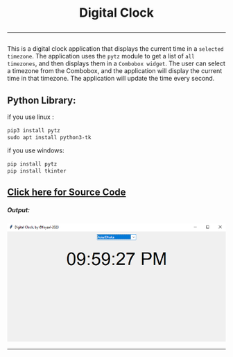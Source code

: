 
<h1 align="center"">
Digital Clock 
<hr>
</h1>

This is a digital clock application that displays the current time in a `selected timezone`.
The application uses the `pytz` module to get a list of `all timezones`, and then displays them in a `Combobox widget`.
The user can select a timezone from the Combobox, and the application will display the current time in that timezone.
The application will update the time every second.



## Python Library: 

if you use linux :

    pip3 install pytz
    sudo apt install python3-tk

if you use windows:

    pip install pytz
    pip install tkinter


 ## [Click here for Source Code](/digital_clock.py)

#####  Output:

<p align="center">

  <img src="/collections/digital_clock.png" />

</p>
<hr>